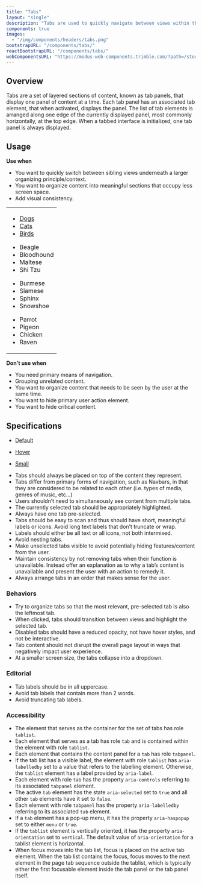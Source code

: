 ```yaml
---
title: "Tabs"
layout: "single"
description: "Tabs are used to quickly navigate between views within the same context."
components: true
images:
  - "/img/components/headers/tabs.png"
bootstrapURL: "/components/tabs/"
reactBootstrapURL: "/components/tabs/"
webComponentsURL: "https://modus-web-components.trimble.com/?path=/story/components-tabs--default"
---
```


## Overview

Tabs are a set of layered sections of content, known as tab panels, that display one panel of content at a time. Each tab panel has an associated tab element, that when activated, displays the panel. The list of tab elements is arranged along one edge of the currently displayed panel, most commonly horizontally, at the top edge. When a tabbed interface is initialized, one tab panel is always displayed.

## Usage

**Use when**

- You want to quickly switch between sibling views underneath a larger organizing principle/context.
- You want to organize content into meaningful sections that occupy less screen space.
- Add visual consistency.

<table class="table table-bordered">
  <tr>
    <td>
      <ul class="nav nav-tabs" id="myTab" role="tablist">
        <li class="nav-item">
          <a
            class="nav-link active show"
            id="firstTab"
            data-toggle="tab"
            href="#first"
            role="tab"
            aria-controls="first"
            aria-selected="true"
            >Dogs</a
          >
        </li>
        <li class="nav-item">
          <a
            class="nav-link"
            id="secondTab"
            data-toggle="tab"
            href="#second"
            role="tab"
            aria-controls="second"
            aria-selected="false"
            >Cats</a
          >
        </li>
        <li class="nav-item">
          <a
            class="nav-link"
            id="thirdTab"
            data-toggle="tab"
            href="#third"
            role="tab"
            aria-controls="third"
            aria-selected="false"
            >Birds</a
          >
        </li>
      </ul>
      <div class="tab-content py-3" id="myTabContent">
        <div
          class="tab-pane fade active show"
          id="first"
          role="tabpanel"
          aria-labelledby="first-tab"
        >
          <ul class="m-0">
            <li>
              Beagle
            </li>
            <li>
              Bloodhound
            </li>
            <li>
              Maltese
            </li>
            <li>
              Shi Tzu
            </li>
          </ul>
        </div>
        <div
          class="tab-pane fade"
          id="second"
          role="tabpanel"
          aria-labelledby="second-tab"
        >
          <ul class="m-0">
            <li>
              Burmese
            </li>
            <li>
              Siamese
            </li>
            <li>
              Sphinx
            </li>
            <li>
              Snowshoe
            </li>
          </ul>
        </div>
        <div
          class="tab-pane fade"
          id="third"
          role="tabpanel"
          aria-labelledby="third-tab"
        >
          <ul class="m-0">
            <li>
              Parrot
            </li>
            <li>
              Pigeon
            </li>
            <li>
              Chicken
            </li>
            <li>
              Raven
            </li>
          </ul>
        </div>
      </div>
    </td>
  </tr>
</table>

**Don't use when**

- You need primary means of navigation.
- Grouping unrelated content.
- You want to organize content that needs to be seen by the user at the same time.
- You want to hide primary user action element.
- You want to hide critical content.

## Specifications

<div class="guide-example-block my-3 py-4 bg-light">
  <div class="guide-content-sample anatomy-display-container">
    <ul class="nav nav-tabs mb-5 py-4">
      <li class="nav-item">
        <a class="nav-link active anatomy-display-static" href="#">Default</a>
      </li>
    </ul>
    <ul class="nav nav-tabs mb-5">
      <li class="nav-item">
        <a class="nav-link hover text-decoration-none anatomy-display-static" href="#">Hover</a>
      </li>
    </ul>
    <ul class="nav nav-tabs nav-tabs-sm py-4">
      <li class="nav-item">
        <a
          class="nav-link active anatomy-display-static"
          href="#"
          data-anatomy-colors="false"
          >Small</a
        >
      </li>
    </ul>
  </div>
</div>

- Tabs should always be placed on top of the content they represent.
- Tabs differ from primary forms of navigation, such as Navbars, in that they are considered to be related to each other (i.e. types of media, genres of music, etc…)
- Users shouldn’t need to simultaneously see content from multiple tabs.
- The currently selected tab should be appropriately highlighted.
- Always have one tab pre-selected.
- Tabs should be easy to scan and thus should have short, meaningful labels or icons. Avoid long text labels that don’t truncate or wrap.
- Labels should either be all text or all icons, not both intermixed.
- Avoid nesting tabs.
- Make unselected tabs visible to avoid potentially hiding features/content from the user.
- Maintain consistency by not removing tabs when their function is unavailable. Instead offer an explanation as to why a tab’s content is unavailable and present the user with an action to remedy it.
- Always arrange tabs in an order that makes sense for the user.

### Behaviors

- Try to organize tabs so that the most relevant, pre-selected tab is also the leftmost tab.
- When clicked, tabs should transition between views and highlight the selected tab.
- Disabled tabs should have a reduced opacity, not have hover styles, and not be interactive.
- Tab content should not disrupt the overall page layout in ways that negatively impact user experience.
- At a smaller screen size, the tabs collapse into a dropdown.

### Editorial

- Tab labels should be in all uppercase.
- Avoid tab labels that contain more than 2 words.
- Avoid truncating tab labels.

### Accessibility

- The element that serves as the container for the set of tabs has role `tablist`.
- Each element that serves as a tab has role `tab` and is contained within the element with role `tablist`.
- Each element that contains the content panel for a `tab` has role `tabpanel`.
- If the tab list has a visible label, the element with role `tablist` has `aria-labelledby` set to a value that refers to the labelling element. Otherwise, the `tablist` element has a label provided by `aria-label`.
- Each element with role `tab` has the property `aria-controls` referring to its associated `tabpanel` element.
- The active `tab` element has the state `aria-selected` set to `true` and all other `tab` elements have it set to `false`.
- Each element with role `tabpanel` has the property `aria-labelledby` referring to its associated `tab` element.
- If a `tab` element has a pop-up menu, it has the property `aria-haspopup` set to either `menu` or `true`.
- If the `tablist` element is vertically oriented, it has the property `aria-orientation` set to `vertical`. The default value of `aria-orientation` for a tablist element is horizontal.
- When focus moves into the tab list, focus is placed on the active tab element. When the tab list contains the focus, focus moves to the next element in the page tab sequence outside the tablist, which is typically either the first focusable element inside the tab panel or the tab panel itself.

<style>
.popover,
.bs-popover-left {
  margin-left: -5rem !important;
}
</style>
